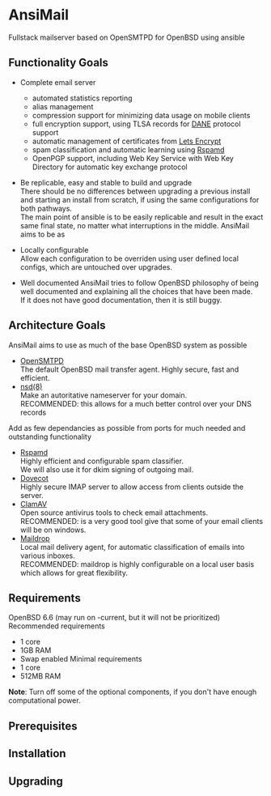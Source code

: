 # AnsiMail
Fullstack mailserver based on OpenSMTPD for OpenBSD using ansible

## Functionality Goals

* Complete email server 
  * automated statistics reporting
  * alias management
  * compression support for minimizing data usage on mobile clients
  * full encryption support, using TLSA records for [DANE](https://halon.io/blog/what-is-dane/) protocol support
  * automatic management of certificates from [Lets Encrypt](https://letsencrypt.org/)
  * spam classification and automatic learning using [Rspamd](https://rspamd.com)
  * OpenPGP support, including Web Key Service with Web Key Directory for automatic key exchange protocol
   
* Be replicable, easy and stable to build and upgrade  
There should be no differences between upgrading a previous install and starting an install from scratch, if using the same configurations for both pathways.  
The main point of ansible is to be easily replicable and result in the exact same final state, no matter what interruptions in the middle. AnsiMail aims to be as 

* Locally configurable  
Allow each configuration to be overriden using user defined local configs, which are untouched over upgrades.

* Well documented
AnsiMail tries to follow OpenBSD philosophy of being well documented and explaining all the choices that have been made.  
If it does not have good documentation, then it is still buggy.
 
## Architecture Goals
 
AnsiMail aims to use as much of the base OpenBSD system as possible
  * [OpenSMTPD](https://www.opensmtpd.org/)  
  The default OpenBSD mail transfer agent. Highly secure, fast and efficient.
  * [nsd(8)](https://man.openbsd.org/nsd.8)  
  Make an autoritative nameserver for your domain.  
   RECOMMENDED: this allows for a much better control over your DNS records

Add as few dependancies as possible from ports for much needed and outstanding functionality
  * [Rspamd](https://rspamd.com/)  
  Highly efficient and configurable spam classifier.  
  We will also use it for dkim signing of outgoing mail.
  * [Dovecot](https://www.dovecot.org/)  
  Highly secure IMAP server to allow access from clients outside the server.
  * [ClamAV](https://www.clamav.net/)  
  Open source antivirus tools to check email attachments.  
  RECOMMENDED: is a very good tool give that some of your email clients will be on windows.
  * [Maildrop](https://www.courier-mta.org/maildrop/)  
  Local mail delivery agent, for automatic classification of emails into various inboxes.  
  RECOMMENDED: maildrop is highly configurable on a local user basis which allows for great flexibility.

## Requirements
OpenBSD 6.6 (may run on -current, but it will not be prioritized)  
Recommended requirements
  * 1 core
  * 1GB RAM
  * Swap enabled
Minimal requirements
  * 1 core
  * 512MB RAM

**Note**: Turn off some of the optional components, if you don't have enough computational power.

## Prerequisites


## Installation

## Upgrading
